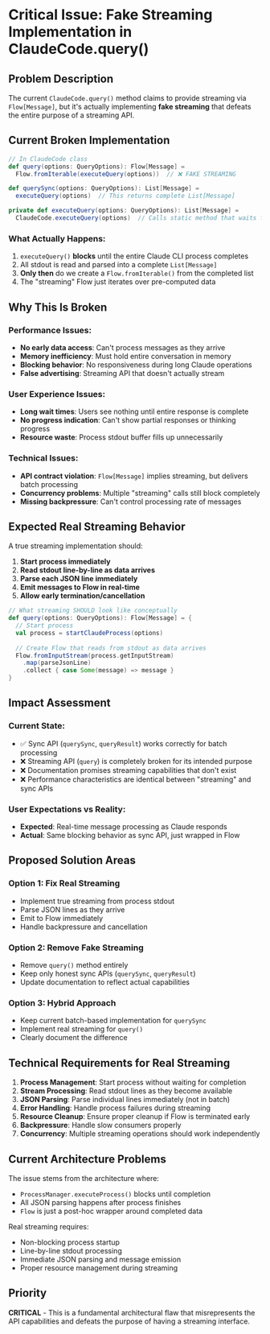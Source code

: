 # Critical Issue: Fake Streaming Implementation in ClaudeCode.query()

## Problem Description

The current `ClaudeCode.query()` method claims to provide streaming via `Flow[Message]`, but it's actually implementing **fake streaming** that defeats the entire purpose of a streaming API.

## Current Broken Implementation

```scala
// In ClaudeCode class
def query(options: QueryOptions): Flow[Message] =
  Flow.fromIterable(executeQuery(options))  // ❌ FAKE STREAMING

def querySync(options: QueryOptions): List[Message] =
  executeQuery(options)  // This returns complete List[Message]

private def executeQuery(options: QueryOptions): List[Message] =
  ClaudeCode.executeQuery(options)  // Calls static method that waits for completion
```

### What Actually Happens:
1. `executeQuery()` **blocks** until the entire Claude CLI process completes
2. All stdout is read and parsed into a complete `List[Message]`
3. **Only then** do we create a `Flow.fromIterable()` from the completed list
4. The "streaming" Flow just iterates over pre-computed data

## Why This Is Broken

### Performance Issues:
- **No early data access**: Can't process messages as they arrive
- **Memory inefficiency**: Must hold entire conversation in memory
- **Blocking behavior**: No responsiveness during long Claude operations
- **False advertising**: Streaming API that doesn't actually stream

### User Experience Issues:
- **Long wait times**: Users see nothing until entire response is complete
- **No progress indication**: Can't show partial responses or thinking progress
- **Resource waste**: Process stdout buffer fills up unnecessarily

### Technical Issues:  
- **API contract violation**: `Flow[Message]` implies streaming, but delivers batch processing
- **Concurrency problems**: Multiple "streaming" calls still block completely
- **Missing backpressure**: Can't control processing rate of messages

## Expected Real Streaming Behavior

A true streaming implementation should:

1. **Start process immediately**
2. **Read stdout line-by-line as data arrives**
3. **Parse each JSON line immediately**
4. **Emit messages to Flow in real-time**
5. **Allow early termination/cancellation**

```scala
// What streaming SHOULD look like conceptually
def query(options: QueryOptions): Flow[Message] = {
  // Start process
  val process = startClaudeProcess(options)
  
  // Create Flow that reads from stdout as data arrives
  Flow.fromInputStream(process.getInputStream)
    .map(parseJsonLine)
    .collect { case Some(message) => message }
}
```

## Impact Assessment

### Current State:
- ✅ Sync API (`querySync`, `queryResult`) works correctly for batch processing
- ❌ Streaming API (`query`) is completely broken for its intended purpose
- ❌ Documentation promises streaming capabilities that don't exist
- ❌ Performance characteristics are identical between "streaming" and sync APIs

### User Expectations vs Reality:
- **Expected**: Real-time message processing as Claude responds
- **Actual**: Same blocking behavior as sync API, just wrapped in Flow

## Proposed Solution Areas

### Option 1: Fix Real Streaming
- Implement true streaming from process stdout
- Parse JSON lines as they arrive
- Emit to Flow immediately
- Handle backpressure and cancellation

### Option 2: Remove Fake Streaming  
- Remove `query()` method entirely
- Keep only honest sync APIs (`querySync`, `queryResult`)
- Update documentation to reflect actual capabilities

### Option 3: Hybrid Approach
- Keep current batch-based implementation for `querySync`
- Implement real streaming for `query()` 
- Clearly document the difference

## Technical Requirements for Real Streaming

1. **Process Management**: Start process without waiting for completion
2. **Stream Processing**: Read stdout lines as they become available
3. **JSON Parsing**: Parse individual lines immediately (not in batch)
4. **Error Handling**: Handle process failures during streaming
5. **Resource Cleanup**: Ensure proper cleanup if Flow is terminated early
6. **Backpressure**: Handle slow consumers properly
7. **Concurrency**: Multiple streaming operations should work independently

## Current Architecture Problems

The issue stems from the architecture where:
- `ProcessManager.executeProcess()` blocks until completion
- All JSON parsing happens after process finishes
- `Flow` is just a post-hoc wrapper around completed data

Real streaming requires:
- Non-blocking process startup
- Line-by-line stdout processing  
- Immediate JSON parsing and message emission
- Proper resource management during streaming

## Priority

**CRITICAL** - This is a fundamental architectural flaw that misrepresents the API capabilities and defeats the purpose of having a streaming interface.